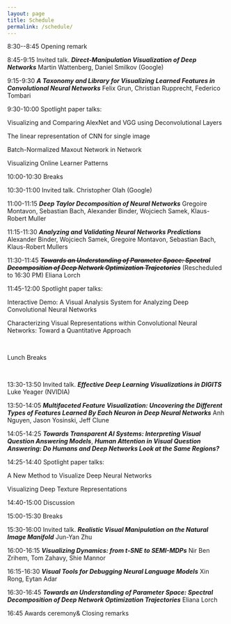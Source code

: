 ```yaml
---
layout: page
title: Schedule
permalink: /schedule/
---
```



8:30--8:45 Opening remark 

8:45-9:15 Invited talk. ***Direct-Manipulation Visualization of Deep Networks*** Martin Wattenberg, Daniel Smilkov (Google)

9:15-9:30 ***A Taxonomy and Library for Visualizing Learned Features in Convolutional Neural Networks*** Felix Grun, Christian Rupprecht, Federico Tombari

9:30-10:00 Spotlight paper talks:

Visualizing and Comparing AlexNet and VGG using Deconvolutional Layers

The linear representation of CNN for single image

Batch-Normalized Maxout Network in Network

Visualizing Online Learner Patterns

10:00-10:30 Breaks


10:30-11:00 Invited talk.  Christopher Olah (Google)

11:00-11:15 ***Deep Taylor Decomposition of Neural Networks*** Gregoire Montavon, Sebastian Bach, Alexander Binder, Wojciech Samek, Klaus-Robert Muller

11:15-11:30 ***Analyzing and Validating Neural Networks Predictions*** Alexander Binder, Wojciech Samek, Gregoire Montavon, Sebastian Bach, Klaus-Robert Mullers

11:30-11:45 ***<s>Towards an Understanding of Parameter Space: Spectral Decomposition of Deep Network Optimization Trajectories</s>*** (Rescheduled to 16:30 PM) Eliana Lorch 

11:45-12:00 Spotlight paper talks:

Interactive Demo: A Visual Analysis System for Analyzing Deep Convolutional Neural Networks

Characterizing Visual Representations within Convolutional Neural Networks: Toward a Quantitative Approach




<br>

Lunch Breaks

<br>

13:30-13:50 Invited talk. ***Effective Deep Learning Visualizations in DIGITS*** Luke Yeager (NVIDIA)

13:50-14:05 ***Multifaceted Feature Visualization: Uncovering the Different Types of Features Learned By Each Neuron in Deep Neural Networks*** Anh Nguyen, Jason Yosinski, Jeff Clune

14:05-14:25 ***Towards Transparent AI Systems: Interpreting Visual Question Answering Models***, ***Human Attention in Visual Question Answering: Do Humans and Deep Networks Look at the Same Regions?***

14:25-14:40 Spotlight paper talks:

A New Method to Visualize Deep Neural Networks

Visualizing Deep Texture Representations

14:40-15:00 Discussion

15:00-15:30 Breaks

15:30-16:00 Invited talk. ***Realistic Visual Manipulation on the Natural Image Manifold*** Jun-Yan Zhu

16:00-16:15 ***Visualizing Dynamics: from t-SNE to SEMI-MDPs*** Nir Ben Zrihem, Tom Zahavy, Shie Mannor

16:15-16:30 ***Visual Tools for Debugging Neural Language Models*** Xin Rong, Eytan Adar

16:30-16:45 ***Towards an Understanding of Parameter Space: Spectral Decomposition of Deep Network Optimization Trajectories*** Eliana Lorch 

16:45 Awards ceremony& Closing remarks 

<script>
  (function(i,s,o,g,r,a,m){i['GoogleAnalyticsObject']=r;i[r]=i[r]||function(){
  (i[r].q=i[r].q||[]).push(arguments)},i[r].l=1*new Date();a=s.createElement(o),
  m=s.getElementsByTagName(o)[0];a.async=1;a.src=g;m.parentNode.insertBefore(a,m)
  })(window,document,'script','https://www.google-analytics.com/analytics.js','ga');

  ga('create', 'UA-48160406-2', 'auto');
  ga('send', 'pageview');

</script>
